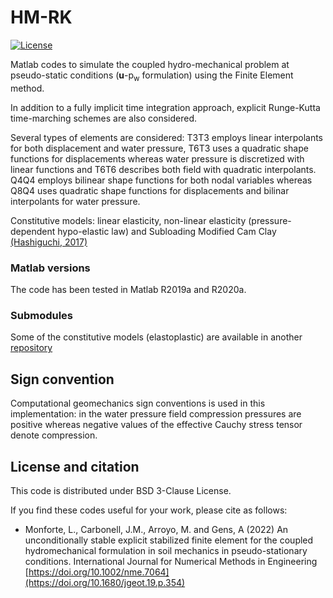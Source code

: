 # HM-RK

 [![License][license-image]][license]
 
 [license-image]: https://img.shields.io/badge/license-BSD-green.svg?style=flat
[license]: https://github.com/lluis-mv/HM-RK/blob/main/LICENSE

Matlab codes to simulate the coupled hydro-mechanical problem at pseudo-static conditions (**u**-p<sub>w</sub> formulation) using the Finite Element method. 

In addition to a fully implicit time integration approach, explicit Runge-Kutta time-marching schemes are also considered.


Several types of elements are considered: T3T3 employs linear interpolants for both displacement and water pressure, T6T3 uses a quadratic shape functions for displacements whereas water pressure is discretized with linear functions and T6T6 describes both field with quadratic interpolants. Q4Q4 employs bilinear shape functions for both nodal variables whereas Q8Q4 uses quadratic shape functions for displacements and bilinar interpolants for water pressure. 

Constitutive models: linear elasticity, non-linear elasticity (pressure-dependent hypo-elastic law) and Subloading Modified Cam Clay [(Hashiguchi, 2017)](https://doi.org/10.1007/978-3-319-48821-9)

### Matlab versions

The code has been tested in Matlab R2019a and R2020a.

### Submodules

Some of the constitutive models (elastoplastic) are available in another [repository](https://github.com/lluis-mv/ExplicitStressIntegration)

## Sign convention
Computational geomechanics sign conventions is used in this implementation: in the water pressure field compression pressures are positive whereas negative values of the effective Cauchy stress tensor denote compression.


## License and citation

This code is distributed under BSD 3-Clause License. 


If you find these codes useful for your work, please cite as follows:
- Monforte, L., Carbonell, J.M., Arroyo, M. and Gens, A (2022) An unconditionally stable explicit stabilized finite element for the coupled hydromechanical formulation in soil mechanics in pseudo-stationary conditions. International Journal for Numerical Methods in Engineering [https://doi.org/10.1002/nme.7064](https://doi.org/10.1680/jgeot.19.p.354)
